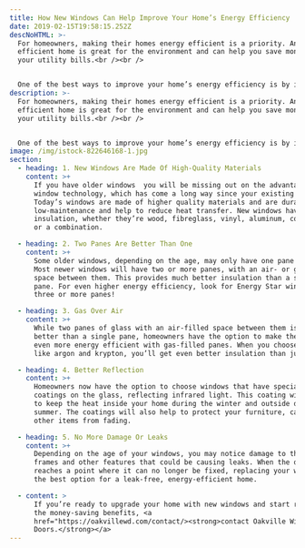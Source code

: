 ```yaml
---
title: How New Windows Can Help Improve Your Home’s Energy Efficiency
date: 2019-02-15T19:58:15.252Z
descNoHTML: >-
  For homeowners, making their homes energy efficient is a priority. An energy
  efficient home is great for the environment and can help you save money on
  your utility bills.<br /><br />


  One of the best ways to improve your home’s energy efficiency is by installing new windows.
description: >-
  For homeowners, making their homes energy efficient is a priority. An energy
  efficient home is great for the environment and can help you save money on
  your utility bills.<br /><br />


  One of the best ways to improve your home’s energy efficiency is by installing new <a href="#"><strong>windows</strong></a>.
image: /img/istock-822646168-1.jpg
section:
  - heading: 1. New Windows Are Made Of High-Quality Materials
    content: >+
      If you have older windows  you will be missing out on the advantages of
      window technology, which has come a long way since your existing windows.
      Today’s windows are made of higher quality materials and are durable,
      low-maintenance and help to reduce heat transfer. New windows have better
      insulation, whether they’re wood, fibreglass, vinyl, aluminum, composite
      or a combination.

  - heading: 2. Two Panes Are Better Than One
    content: >+
      Some older windows, depending on the age, may only have one pane of glass.
      Most newer windows will have two or more panes, with an air- or gas-filled
      space between them. This provides much better insulation than a single
      pane. For even higher energy efficiency, look for Energy Star windows with
      three or more panes!

  - heading: 3. Gas Over Air
    content: >+
      While two panes of glass with an air-filled space between them is always
      better than a single pane, homeowners have the option to make their homes
      even more energy efficient with gas-filled panes. When you choose gas,
      like argon and krypton, you’ll get even better insulation than just air.

  - heading: 4. Better Reflection
    content: >+
      Homeowners now have the option to choose windows that have special
      coatings on the glass, reflecting infrared light. This coating will help
      to keep the heat inside your home during the winter and outside during the
      summer. The coatings will also help to protect your furniture, carpet and
      other items from fading.

  - heading: 5. No More Damage Or Leaks
    content: >+
      Depending on the age of your windows, you may notice damage to the seals,
      frames and other features that could be causing leaks. When the damage
      reaches a point where it can no longer be fixed, replacing your windows is
      the best option for a leak-free, energy-efficient home.

  - content: >
      If you’re ready to upgrade your home with new windows and start reaping
      the money-saving benefits, <a
      href="https://oakvillewd.com/contact/><strong>contact Oakville Windows &
      Doors.</strong></a>
---
```

